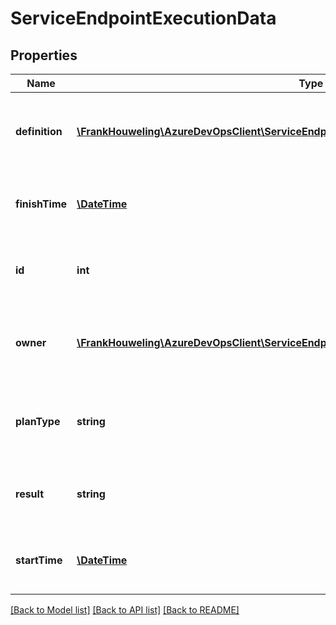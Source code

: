 # ServiceEndpointExecutionData

## Properties
Name | Type | Description | Notes
------------ | ------------- | ------------- | -------------
**definition** | [**\FrankHouweling\AzureDevOpsClient\ServiceEndpoint\Model\ServiceEndpointExecutionOwner**](ServiceEndpointExecutionOwner.md) | Gets the definition of service endpoint execution owner. | [optional] 
**finishTime** | [**\DateTime**](\DateTime.md) | Gets the finish time of service endpoint execution. | [optional] 
**id** | **int** | Gets the Id of service endpoint execution data. | [optional] 
**owner** | [**\FrankHouweling\AzureDevOpsClient\ServiceEndpoint\Model\ServiceEndpointExecutionOwner**](ServiceEndpointExecutionOwner.md) | Gets the owner of service endpoint execution data. | [optional] 
**planType** | **string** | Gets the plan type of service endpoint execution data. | [optional] 
**result** | **string** | Gets the result of service endpoint execution. | [optional] 
**startTime** | [**\DateTime**](\DateTime.md) | Gets the start time of service endpoint execution. | [optional] 

[[Back to Model list]](../README.md#documentation-for-models) [[Back to API list]](../README.md#documentation-for-api-endpoints) [[Back to README]](../README.md)


